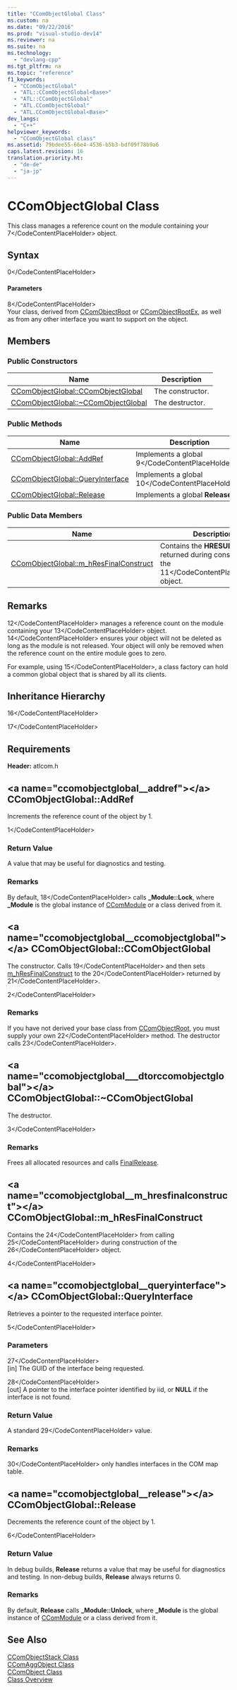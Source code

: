 ```yaml
---
title: "CComObjectGlobal Class"
ms.custom: na
ms.date: "09/22/2016"
ms.prod: "visual-studio-dev14"
ms.reviewer: na
ms.suite: na
ms.technology: 
  - "devlang-cpp"
ms.tgt_pltfrm: na
ms.topic: "reference"
f1_keywords: 
  - "CComObjectGlobal"
  - "ATL::CComObjectGlobal<Base>"
  - "ATL::CComObjectGlobal"
  - "ATL.CComObjectGlobal"
  - "ATL.CComObjectGlobal<Base>"
dev_langs: 
  - "C++"
helpviewer_keywords: 
  - "CComObjectGlobal class"
ms.assetid: 79bdee55-66e4-4536-b5b3-bdf09f78b9a6
caps.latest.revision: 16
translation.priority.ht: 
  - "de-de"
  - "ja-jp"
---
```

# CComObjectGlobal Class
This class manages a reference count on the module containing your <CodeContentPlaceHolder>7\</CodeContentPlaceHolder> object.  
  
## Syntax  
  
<CodeContentPlaceHolder>0\</CodeContentPlaceHolder>  
#### Parameters  
 <CodeContentPlaceHolder>8\</CodeContentPlaceHolder>  
 Your class, derived from [CComObjectRoot](../vs140/ccomobjectroot-class.md) or [CComObjectRootEx](../vs140/ccomobjectrootex-class.md), as well as from any other interface you want to support on the object.  
  
## Members  
  
### Public Constructors  
  
|Name|Description|  
|----------|-----------------|  
|[CComObjectGlobal::CComObjectGlobal](../vs140/ccomobjectglobal--ccomobjectglobal.md)|The constructor.|  
|[CComObjectGlobal::~CComObjectGlobal](../vs140/ccomobjectglobal--~ccomobjectglobal.md)|The destructor.|  
  
### Public Methods  
  
|Name|Description|  
|----------|-----------------|  
|[CComObjectGlobal::AddRef](../vs140/ccomobjectglobal--addref.md)|Implements a global <CodeContentPlaceHolder>9\</CodeContentPlaceHolder>.|  
|[CComObjectGlobal::QueryInterface](../vs140/ccomobjectglobal--queryinterface.md)|Implements a global <CodeContentPlaceHolder>10\</CodeContentPlaceHolder>.|  
|[CComObjectGlobal::Release](../vs140/ccomobjectglobal--release.md)|Implements a global **Release**.|  
  
### Public Data Members  
  
|Name|Description|  
|----------|-----------------|  
|[CComObjectGlobal::m_hResFinalConstruct](../vs140/ccomobjectglobal--m_hresfinalconstruct.md)|Contains the  **HRESULT** returned during construction of the <CodeContentPlaceHolder>11\</CodeContentPlaceHolder> object.|  
  
## Remarks  
 <CodeContentPlaceHolder>12\</CodeContentPlaceHolder> manages a reference count on the module containing your <CodeContentPlaceHolder>13\</CodeContentPlaceHolder> object. <CodeContentPlaceHolder>14\</CodeContentPlaceHolder> ensures your object will not be deleted as long as the module is not released. Your object will only be removed when the reference count on the entire module goes to zero.  
  
 For example, using <CodeContentPlaceHolder>15\</CodeContentPlaceHolder>, a class factory can hold a common global object that is shared by all its clients.  
  
## Inheritance Hierarchy  
 <CodeContentPlaceHolder>16\</CodeContentPlaceHolder>  
  
 <CodeContentPlaceHolder>17\</CodeContentPlaceHolder>  
  
## Requirements  
 **Header:** atlcom.h  
  
##  \<a name="ccomobjectglobal__addref">\</a>  CComObjectGlobal::AddRef  
 Increments the reference count of the object by 1.  
  
<CodeContentPlaceHolder>1\</CodeContentPlaceHolder>  
### Return Value  
 A value that may be useful for diagnostics and testing.  
  
### Remarks  
 By default, <CodeContentPlaceHolder>18\</CodeContentPlaceHolder> calls **_Module::Lock**, where **_Module** is the global instance of [CComModule](../vs140/ccommodule-class.md) or a class derived from it.  
  
##  \<a name="ccomobjectglobal__ccomobjectglobal">\</a>  CComObjectGlobal::CComObjectGlobal  
 The constructor. Calls <CodeContentPlaceHolder>19\</CodeContentPlaceHolder> and then sets [m_hResFinalConstruct](../vs140/ccomobjectglobal--m_hresfinalconstruct.md) to the <CodeContentPlaceHolder>20\</CodeContentPlaceHolder> returned by <CodeContentPlaceHolder>21\</CodeContentPlaceHolder>.  
  
<CodeContentPlaceHolder>2\</CodeContentPlaceHolder>  
### Remarks  
 If you have not derived your base class from [CComObjectRoot](../vs140/ccomobjectroot-class.md), you must supply your own <CodeContentPlaceHolder>22\</CodeContentPlaceHolder> method. The destructor calls <CodeContentPlaceHolder>23\</CodeContentPlaceHolder>.  
  
##  \<a name="ccomobjectglobal___dtorccomobjectglobal">\</a>  CComObjectGlobal::~CComObjectGlobal  
 The destructor.  
  
<CodeContentPlaceHolder>3\</CodeContentPlaceHolder>  
### Remarks  
 Frees all allocated resources and calls [FinalRelease](../vs140/ccomobjectrootex--finalrelease.md).  
  
##  \<a name="ccomobjectglobal__m_hresfinalconstruct">\</a>  CComObjectGlobal::m_hResFinalConstruct  
 Contains the <CodeContentPlaceHolder>24\</CodeContentPlaceHolder> from calling <CodeContentPlaceHolder>25\</CodeContentPlaceHolder> during construction of the <CodeContentPlaceHolder>26\</CodeContentPlaceHolder> object.  
  
<CodeContentPlaceHolder>4\</CodeContentPlaceHolder>  
##  \<a name="ccomobjectglobal__queryinterface">\</a>  CComObjectGlobal::QueryInterface  
 Retrieves a pointer to the requested interface pointer.  
  
<CodeContentPlaceHolder>5\</CodeContentPlaceHolder>  
### Parameters  
 <CodeContentPlaceHolder>27\</CodeContentPlaceHolder>  
 [in] The GUID of the interface being requested.  
  
 <CodeContentPlaceHolder>28\</CodeContentPlaceHolder>  
 [out] A pointer to the interface pointer identified by iid, or **NULL** if the interface is not found.  
  
### Return Value  
 A standard <CodeContentPlaceHolder>29\</CodeContentPlaceHolder> value.  
  
### Remarks  
 <CodeContentPlaceHolder>30\</CodeContentPlaceHolder> only handles interfaces in the COM map table.  
  
##  \<a name="ccomobjectglobal__release">\</a>  CComObjectGlobal::Release  
 Decrements the reference count of the object by 1.  
  
<CodeContentPlaceHolder>6\</CodeContentPlaceHolder>  
### Return Value  
 In debug builds,                         **Release** returns a value that may be useful for diagnostics and testing. In non-debug builds,                         **Release** always returns 0.  
  
### Remarks  
 By default,                         **Release** calls **_Module::Unlock**, where **_Module** is the global instance of [CComModule](../vs140/ccommodule-class.md) or a class derived from it.  
  
## See Also  
 [CComObjectStack Class](../vs140/ccomobjectstack-class.md)   
 [CComAggObject Class](../vs140/ccomaggobject-class.md)   
 [CComObject Class](../vs140/ccomobject-class.md)   
 [Class Overview](../vs140/atl-class-overview.md)